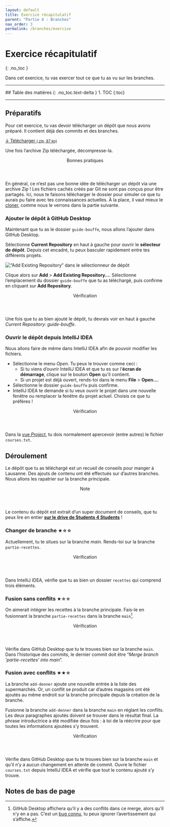 ```yaml
---
layout: default
title: Exercice récapitulatif
parent: "Partie 4 : Branches"
nav_order: 3
permalink: /branches/exercise
---
```


# Exercice récapitulatif
{: .no_toc }

Dans cet exercice, tu vas exercer tout ce que tu as vu sur les branches.

<hr>
## Table des matières
{: .no_toc.text-delta }
1. TOC
{:toc}
<hr>

## Préparatifs
Pour cet exercice, tu vas devoir télécharger un dépôt que nous avons préparé. Il contient déjà des commits et des branches.

<span class="fs-5">
  <a class="btn btn-green" href="../assets/guide-bouffe.zip" download>
    ↓ Télécharger <small>(.zip, 87 ko)</small>
  </a>
</span>

Une fois l’archive Zip téléchargée, décompresse-la.

<div class="warning">
  <header>Bonnes pratiques</header>
  <p>
    En général, ce n’est pas une bonne idée de télécharger un dépôt via une archive Zip ! Les fichiers cachés créés par Git ne sont pas conçus pour être partagés. Ici, nous te faisons télécharger le dossier pour simuler ce que tu aurais pu faire avec tes connaissances actuelles. À la place, il vaut mieux le <a href="../collaboration/remote">cloner</a>, comme nous le verrons dans la partie suivante.
  </p>
</div>

### Ajouter le dépôt à GitHub Desktop
Maintenant que tu as le dossier `guide-bouffe`, nous allons l’ajouter dans GitHub Desktop.

Sélectionne **Current Repository** en haut à gauche pour ouvrir le **sélecteur de dépôt**. Depuis cet encadré, tu peux basculer rapidement entre tes différents projets.

![“Add Existing Repository” dans le sélectionneur de dépôt](../assets/add-repo.png)

Clique alors sur **Add** > **Add Existing Repository…**. Sélectionne l’emplacement du dossier `guide-bouffe` que tu as téléchargé, puis confirme en cliquant sur **Add Repository**.

<div class="check">
  <header>Vérification</header>
  <p>Une fois que tu as bien ajouté le dépôt, tu devrais voir en haut à gauche <em>Current Repository: guide-bouffe</em>.</p>
</div>

### Ouvrir le dépôt depuis IntelliJ IDEA
Nous allons faire de même dans IntelliJ IDEA afin de pouvoir modifier les fichiers.

* Sélectionne le menu *Open*. Tu peux le trouver comme ceci :
  * Si tu viens d’ouvrir IntelliJ IDEA et que tu es sur l’**écran de démarrage**, clique sur le bouton **Open** qu’il contient.
  * Si un projet est déjà ouvert, rends-toi dans le menu **File** > **Open…**.
* Sélectionne le dossier `guide-bouffe` puis confirme.
* IntelliJ IDEA te demande si tu veux ouvrir le projet dans une nouvelle fenêtre ou remplacer la fenêtre du projet actuel. Choisis ce que tu préfères !

<div class="check">
  <header>Vérification</header>
  <p>Dans la <a href="../intellij-idea/ui#palettes-doutils">vue <em>Project</em></a>, tu dois normalement apercevoir (entre autres) le fichier <code>courses.txt</code>.</p>
</div>

## Déroulement
Le dépôt que tu as téléchargé est un recueil de conseils pour manger à Lausanne. Des ajouts de contenu ont été effectués sur d’autres branches. Nous allons les rapatrier sur la branche principale.

<div class="note">
  <header>Note</header>
  <p>Le contenu du dépôt est extrait d’un super document de conseils, que tu peux lire en entier <a href="https://drive.google.com/file/d/1CalWP-mD3B91QcW1-NZHBb2zySgkc_h1/view" target="_blank"><strong>sur le drive de Students 4 Students</strong></a> !</p>
</div>

### Changer de branche <small title="Difficulté : simple">★☆☆</small>
Actuellement, tu te situes sur la branche *main*. Rends-toi sur la branche `partie-recettes`.

<div class="check">
  <header>Vérification</header>
  <p>Dans IntelliJ IDEA, vérifie que tu as bien un dossier <code>recettes</code> qui comprend trois éléments.</p>
</div>

### Fusion sans conflits <small title="Difficulté : simple">★☆☆</small>
On aimerait intégrer les recettes à la branche principale. Fais-le en fusionnant la branche `partie-recettes` dans la branche `main`[^1].

[^1]: GitHub Desktop affichera qu’il y a des conflits dans ce merge, alors qu’il n’y en a pas. C’est un <a href="https://github.com/desktop/desktop/issues/8049" target="_blank">bug connu</a>, tu peux ignorer l’avertissement qui s’affiche.

<div class="check">
  <header>Vérification</header>
  <p>Vérifie dans GitHub Desktop que tu te trouves bien sur la branche <code>main</code>. Dans l’historique des commits, le dernier commit doit être “<em>Merge branch 'partie-recettes' into main</em>”.</p>
</div>

### Fusion avec conflits <small title="Difficulté : moyen">★★☆</small>
La branche `add-denner` ajoute une nouvelle entrée à la liste des supermarchés. Or, un conflit se produit car d’autres magasins ont été ajoutés au même endroit sur la branche principale depuis la création de la branche.

Fusionne la branche `add-denner` dans la branche `main` en réglant les conflits. Les deux paragraphes ajoutés doivent se trouver dans le résultat final. La phrase introductrice a été modifiée deux fois : à toi de la réécrire pour que toutes les informations ajoutées s’y trouvent.

<div class="check">
  <header>Vérification</header>
  <p>Vérifie dans GitHub Desktop que tu te trouves bien sur la branche <code>main</code> et qu’il n’y a aucun changement en attente de commit. Ouvre le fichier <code>courses.txt</code> depuis IntelliJ IDEA et vérifie que tout le contenu ajouté s’y trouve.</p>
</div>

## Notes de bas de page
